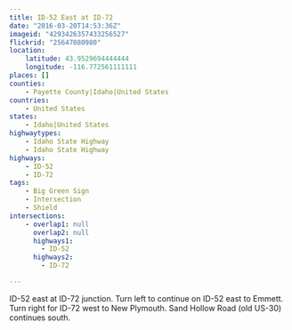 ```yaml
---
title: ID-52 East at ID-72
date: "2016-03-20T14:53:36Z"
imageid: "4293426357433256527"
flickrid: "25647080980"
location:
    latitude: 43.9529694444444
    longitude: -116.772561111111
places: []
counties:
    - Payette County|Idaho|United States
countries:
    - United States
states:
    - Idaho|United States
highwaytypes:
    - Idaho State Highway
    - Idaho State Highway
highways:
    - ID-52
    - ID-72
tags:
    - Big Green Sign
    - Intersection
    - Shield
intersections:
    - overlap1: null
      overlap2: null
      highways1:
        - ID-52
      highways2:
        - ID-72

---
```

ID-52 east at ID-72 junction.  Turn left to continue on ID-52 east to Emmett.  Turn right for ID-72 west to New Plymouth.  Sand Hollow Road (old US-30) continues south.